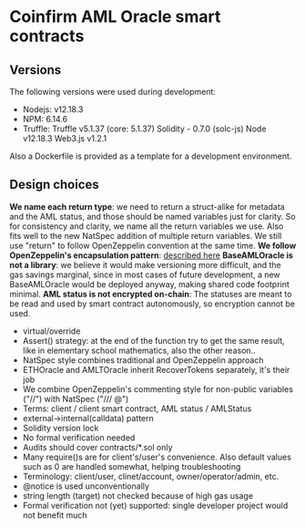 # Coinfirm AML Oracle smart contracts

## Versions
The following versions were used during development:

  * Nodejs: v12.18.3
  * NPM: 6.14.6
  * Truffle:
    Truffle v5.1.37 (core: 5.1.37)
    Solidity - 0.7.0 (solc-js)
    Node v12.18.3
    Web3.js v1.2.1

Also a Dockerfile is provided as a template for a development environment.

## Design choices
**We name each return type**: we need to return a struct-alike for metadata and the AML status, and those should be named variables just for clarity. So for consistency and clarity, we name all the return variables we use. Also fits well to the new NatSpec addition of multiple return variables. We still use "return" to follow OpenZeppelin convention at the same time.
**We follow OpenZeppelin's encapsulation pattern**: [described here](https://ethereum.stackexchange.com/questions/67137/why-creating-a-private-variable-and-a-getter-instead-of-just-creating-a-public-v)
**BaseAMLOracle is not a library**: we believe it would make versioning more difficult, and the gas savings marginal, since in most cases of future development, a new BaseAMLOracle would be deployed anyway, making shared code footprint minimal.
**AML status is not encrypted on-chain**: The statuses are meant to be read and used by smart contract autonomously, so encryption cannot be used.

  * virtual/override
  * Assert() strategy: at the end of the function try to get the same result, like in elementary school mathematics, also the other reason..
  * NatSpec style combines traditional and OpenZeppelin approach
  * ETHOracle and AMLTOracle inherit RecoverTokens separately, it's their job
  * We combine OpenZeppelin's commenting style for non-public variables ("//") with NatSpec ("/// @")
  * Terms: client / client smart contract, AML status / AMLStatus
  * external->internal(calldata) pattern
  * Solidity version lock
  * No formal verification needed
  * Audits should cover contracts/*.sol only
  * Many require()s are for client's/user's convenience. Also default values such as 0 are handled somewhat, helping troubleshooting
  * Terminology: client/user, clinet/account, owner/operator/admin, etc.
  * @notice is used unconventionally
  * string length (target) not checked because of high gas usage
  * Formal verification not (yet) supported: single developer project would not benefit much
